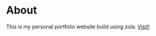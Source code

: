 # About
This is my personal portfolio website build using zola.
[Visit!](https://vishalrashmika.com)

